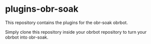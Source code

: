 # plugins-obr-soak

This repository contains the plugins for the obr-soak obrbot.

Simply clone this repository inside your obrbot repository to turn your obrbot into obr-soak.

